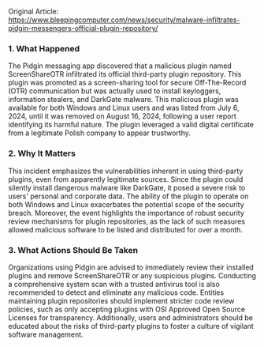 Original Article: https://www.bleepingcomputer.com/news/security/malware-infiltrates-pidgin-messengers-official-plugin-repository/

### 1. What Happened
The Pidgin messaging app discovered that a malicious plugin named ScreenShareOTR infiltrated its official third-party plugin repository. This plugin was promoted as a screen-sharing tool for secure Off-The-Record (OTR) communication but was actually used to install keyloggers, information stealers, and DarkGate malware. This malicious plugin was available for both Windows and Linux users and was listed from July 6, 2024, until it was removed on August 16, 2024, following a user report identifying its harmful nature. The plugin leveraged a valid digital certificate from a legitimate Polish company to appear trustworthy.

### 2. Why It Matters
This incident emphasizes the vulnerabilities inherent in using third-party plugins, even from apparently legitimate sources. Since the plugin could silently install dangerous malware like DarkGate, it posed a severe risk to users' personal and corporate data. The ability of the plugin to operate on both Windows and Linux exacerbates the potential scope of the security breach. Moreover, the event highlights the importance of robust security review mechanisms for plugin repositories, as the lack of such measures allowed malicious software to be listed and distributed for over a month.

### 3. What Actions Should Be Taken
Organizations using Pidgin are advised to immediately review their installed plugins and remove ScreenShareOTR or any suspicious plugins. Conducting a comprehensive system scan with a trusted antivirus tool is also recommended to detect and eliminate any malicious code. Entities maintaining plugin repositories should implement stricter code review policies, such as only accepting plugins with OSI Approved Open Source Licenses for transparency. Additionally, users and administrators should be educated about the risks of third-party plugins to foster a culture of vigilant software management.